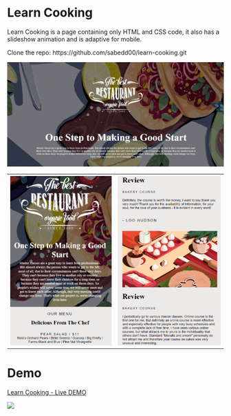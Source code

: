 # Learn Cooking

<p>
  Learn Cooking is a page containing only HTML and CSS code, it also has a slideshow animation and is adaptive for mobile. </a>
</p>  
<p>
  Clone the repo: https://github.com/sabedd00/learn-cooking.git
</p>
<table>
  <img src="./docs/images/main.png">
  <tr>
  <th><img src="./docs/images/adaptive-main.png"></th>
  <th><img src="./docs/images/adaptive-reviews.png"></th>
  </tr>
</table>

# Demo

<a href="https://sabedd00.github.io/learn-cooking/">Learn Cooking - Live DEMO</a>

<img src="./docs/images/carousel.gif">
